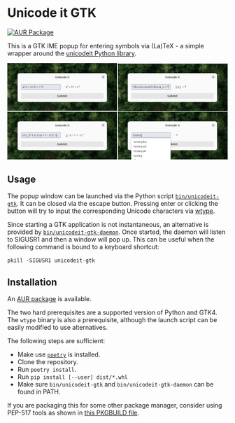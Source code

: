 # Unicode it GTK

[![AUR Package](https://img.shields.io/aur/version/unicodeit-gtk)](https://aur.archlinux.org/packages/unicodeit-gtk)

This is a GTK IME popup for entering symbols via (La)TeX - a simple wrapper around the [unicodeit Python library](https://github.com/svenkreiss/unicodeit).

![Screenshots](./screenshots.png)

## Usage

The popup window can be launched via the Python script [`bin/unicodeit-gtk`](./bin/unicodeit-gtk). It can be closed via the escape button. Pressing enter or clicking the button will try to input the corresponding Unicode characters via [wtype](https://github.com/atx/wtype).

Since starting a GTK application is not instantaneous, an alternative is provided by [`bin/unicodeit-gtk-daemon`](./bin/unicodeit-gtk-daemon). Once started, the daemon will listen to SIGUSR1 and then a window will pop up. This can be useful when the following command is bound to a keyboard shortcut:

    pkill -SIGUSR1 unicodeit-gtk

## Installation

An [AUR package](https://aur.archlinux.org/packages/unicodeit-gtk) is available.

The two hard prerequisites are a supported version of Python and GTK4. The `wtype` binary is also a prerequisite, although the launch script can be easily modified to use alternatives.

The following steps are sufficient:

* Make use [`poetry`](https://python-poetry.org/) is installed.
* Clone the repository.
* Run `poetry install`.
* Run `pip install [--user] dist/*.whl`
* Make sure `bin/unicodeit-gtk` and `bin/unicodeit-gtk-daemon` can be found in PATH.

If you are packaging this for some other package manager, consider using PEP-517 tools as shown in [this PKGBUILD file](https://aur.archlinux.org/cgit/aur.git/tree/PKGBUILD?h=unicodeit-gtk).
